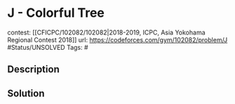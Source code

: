 # J - Colorful Tree

contest: [[CFICPC/102082/102082|2018-2019, ICPC, Asia Yokohama Regional Contest 2018]]
url: https://codeforces.com/gym/102082/problem/J
#Status/UNSOLVED
Tags: #

## Description

## Solution

